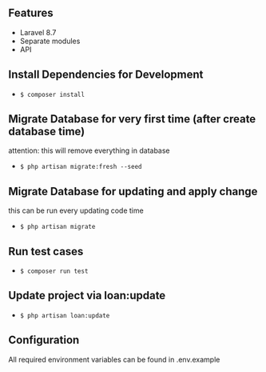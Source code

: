 ## Features

* Laravel 8.7
* Separate modules
* API

## Install Dependencies for Development
* `$ composer install`

## Migrate Database for very first time (after create database time)
attention: this will remove everything in database
* `$ php artisan migrate:fresh --seed`

## Migrate Database for updating and apply change
this can be run every updating code time
* `$ php artisan migrate`

## Run test cases
* `$ composer run test`

## Update project via loan:update
* `$ php artisan loan:update`

## Configuration

All required environment variables can be found in .env.example